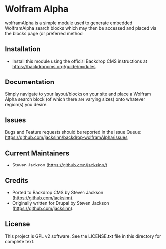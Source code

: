 Wolfram Alpha
======================
wolframAlpha is a simple module used to generate embedded WolframAlpha search blocks which may then be accessed and placed via the blocks page (or preferred method)


Installation
------------
- Install this module using the official Backdrop CMS instructions at
  https://backdropcms.org/guide/modules

Documentation
-------------

Simply navigate to your layout/blocks on your site and place a Wolfram Alpha search block (of which there are varying sizes) onto whatever region(s) you desire.


Issues
------

Bugs and Feature requests should be reported in the Issue Queue:
https://github.com/jacksinn/backdrop-wolframAlpha/issues

Current Maintainers
-------------------

- Steven Jackson (https://github.com/jacksinn/)

Credits
-------

- Ported to Backdrop CMS by Steven Jackson (https://github.com/jacksinn).
- Originally written for Drupal by Steven Jackson (https://github.com/jacksinn).

License
-------

This project is GPL v2 software. See the LICENSE.txt file in this directory for
complete text.

